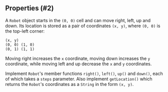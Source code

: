 ## Properties (#2)

A `Robot` object starts in the `(0, 0)` cell and can move right, left, up and
down. Its location is stored as a pair of coordinates `(x, y)`, where `(0, 0)`
is the top-left corner:

```
(x, y)
(0, 0) (1, 0)
(0, 1) (1, 1)
```

Moving right increases the `x` coordinate, moving down increases the `y`
coordinate, while moving left and up decrease the `x` and `y` coordinates.

Implement `Robot`'s member functions `right()`, `left()`, `up()` and `down()`,
each of which takes a `steps` parameter. Also implement `getLocation()` which
returns the `Robot`'s coordinates as a `String` in the form `(x, y)`.
